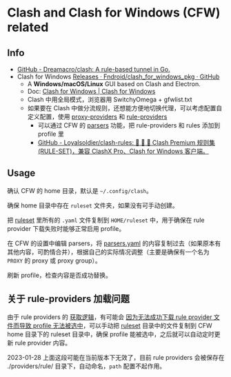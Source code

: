 # Clash and Clash for Windows (CFW) related

## Info

- [GitHub - Dreamacro/clash: A rule-based tunnel in Go.](https://github.com/Dreamacro/clash)
- Clash for Windows [Releases · Fndroid/clash_for_windows_pkg · GitHub](https://github.com/Fndroid/clash_for_windows_pkg/releases)
  - A **Windows/macOS/Linux** GUI based on Clash and Electron.
  - Doc: [Clash for Windows | Clash for Windows](https://docs.cfw.lbyczf.com/)
  - Clash 中用全局模式，浏览器用 SwitchyOmega + gfwlist.txt
  - 如果要在 Clash 中做分流规则，还想能方便地切换代理，可以考虑配置自定义配置，使用 [proxy-providers](https://github.com/Dreamacro/clash/wiki/configuration#proxy-providers) 和 [rule-providers](https://github.com/Dreamacro/clash/wiki/premium-core-features#rule-providers)
    - 可以通过 CFW 的 [parsers](https://docs.cfw.lbyczf.com/contents/parser.html) 功能，把 rule-providers 和 rules 添加到 profile 里
    - [GitHub - Loyalsoldier/clash-rules: 🦄️ 🎃 👻 Clash Premium 规则集(RULE-SET)，兼容 ClashX Pro、Clash for Windows 客户端。](https://github.com/Loyalsoldier/clash-rules)

## Usage

确认 CFW 的 home 目录，默认是 `~/.config/clash`。

确保 home 目录中存在 `ruleset` 文件夹，如果没有可手动创建。

把 [ruleset](./ruleset) 里所有的 `.yaml` 文件复制到 `HOME/ruleset` 中，用于确保在 rule provider 下载失败时能够正常启用 profile。

在 CFW 的设置中编辑 parsers，将 [parsers.yaml](./parsers.yaml) 的内容复制过去（如果原本有其他内容，可酌情合并），根据自己的实际情况调整（主要是确保有一个名为 `PROXY` 的 proxy 或 proxy group）。

刷新 profile，检查内容是否成功替换。

## 关于 rule-providers 加载问题

由于 rule providers 的 [获取逻辑](https://github.com/Dreamacro/clash/issues/1385)，有可能会 [因为无法成功下载 rule provider 文件而导致 profile 无法被选中](https://github.com/Fndroid/clash_for_windows_pkg/issues/3101)，可以手动把 [ruleset](./ruleset) 目录中的文件复制到 CFW home 目录下的 ruleset 目录中，确保 profile 能被选中，之后就可以自动定时更新 rule provider 内容。

2023-01-28 上面这段可能在当前版本下无效了，目前 rule providers 会被保存在 ./providers/rule/ 目录下，自动命名，`path` 配置不起作用。

